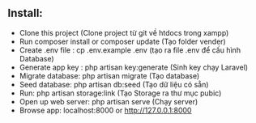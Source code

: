
## Install:
- Clone this project (Clone project từ git về htdocs trong xampp)
- Run composer install or composer update (Tạo folder vender)
- Create .env file : cp .env.example .env (tạo ra file .env để cấu hình Database)
- Generate app key : php artisan key:generate (Sinh key chạy Laravel)
- Migrate database: php artisan migrate (Tạo database)
- Seed database: php artisan db:seed (Tạo dữ liệu có sẵn)
- Run: php artisan storage:link (Tạo Storage ra thư mục pubic)
- Open up web server: php artisan serve (Chạy server)
- Browse app: localhost:8000 or http://127.0.0.1:8000
